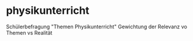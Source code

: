 # physikunterricht
Schülerbefragung "Themen Physikunterricht" Gewichtung der Relevanz vo Themen vs Realität
